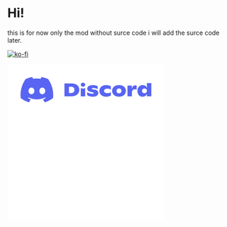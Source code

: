 
# Hi!

this is for now only the mod without surce code i will add the surce code later.

[![ko-fi](https://ko-fi.com/img/githubbutton_sm.svg)](https://ko-fi.com/R5R5VFQG4)

[![Discord](https://raw.githubusercontent.com/GermanFoxDev/Supermarket-Simulator-Fox-Modding/main/Images/discord-svgrepo-com.svg)](https://discord.gg/xvY2HvUCrw)
